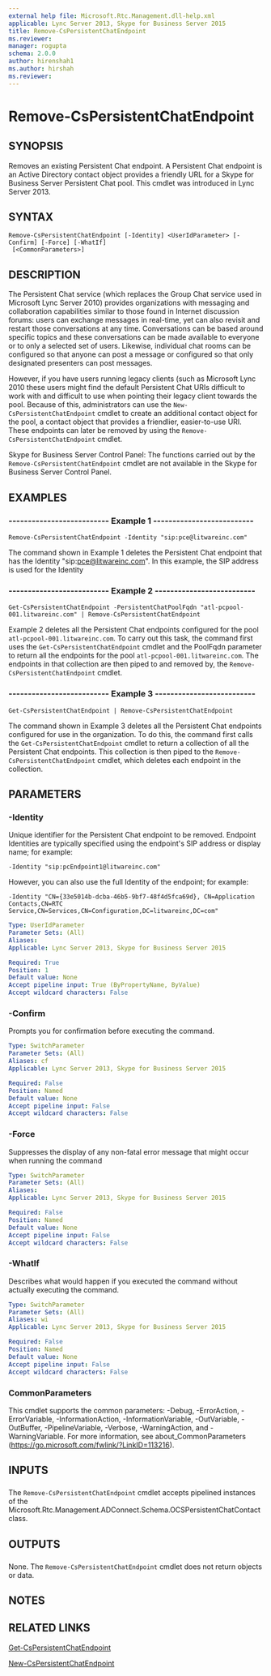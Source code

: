 ```yaml
---
external help file: Microsoft.Rtc.Management.dll-help.xml
applicable: Lync Server 2013, Skype for Business Server 2015
title: Remove-CsPersistentChatEndpoint
ms.reviewer: 
manager: rogupta
schema: 2.0.0
author: hirenshah1
ms.author: hirshah
ms.reviewer:
---
```


# Remove-CsPersistentChatEndpoint

## SYNOPSIS
Removes an existing Persistent Chat endpoint.
A Persistent Chat endpoint is an Active Directory contact object provides a friendly URL for a Skype for Business Server Persistent Chat pool.
This cmdlet was introduced in Lync Server 2013.


## SYNTAX

```
Remove-CsPersistentChatEndpoint [-Identity] <UserIdParameter> [-Confirm] [-Force] [-WhatIf]
 [<CommonParameters>]
```

## DESCRIPTION
The Persistent Chat service (which replaces the Group Chat service used in Microsoft Lync Server 2010) provides organizations with messaging and collaboration capabilities similar to those found in Internet discussion forums: users can exchange messages in real-time, yet can also revisit and restart those conversations at any time.
Conversations can be based around specific topics and these conversations can be made available to everyone or to only a selected set of users.
Likewise, individual chat rooms can be configured so that anyone can post a message or configured so that only designated presenters can post messages.

However, if you have users running legacy clients (such as Microsoft Lync 2010 these users might find the default Persistent Chat URIs difficult to work with and difficult to use when pointing their legacy client towards the pool.
Because of this, administrators can use the `New-CsPersistentChatEndpoint` cmdlet to create an additional contact object for the pool, a contact object that provides a friendlier, easier-to-use URI.
These endpoints can later be removed by using the `Remove-CsPersistentChatEndpoint` cmdlet.

Skype for Business Server Control Panel: The functions carried out by the `Remove-CsPersistentChatEndpoint` cmdlet are not available in the Skype for Business Server Control Panel.


## EXAMPLES

### -------------------------- Example 1 --------------------------
```
Remove-CsPersistentChatEndpoint -Identity "sip:pce@litwareinc.com"
```

The command shown in Example 1 deletes the Persistent Chat endpoint that has the Identity "sip:pce@litwareinc.com".
In this example, the SIP address is used for the Identity


### -------------------------- Example 2 --------------------------
```
Get-CsPersistentChatEndpoint -PersistentChatPoolFqdn "atl-pcpool-001.litwareinc.com" | Remove-CsPersistentChatEndpoint
```

Example 2 deletes all the Persistent Chat endpoints configured for the pool `atl-pcpool-001.litwareinc.com`.
To carry out this task, the command first uses the `Get-CsPersistentChatEndpoint` cmdlet and the PoolFqdn parameter to return all the endpoints for the pool `atl-pcpool-001.litwareinc.com`.
The endpoints in that collection are then piped to and removed by, the `Remove-CsPersistentChatEndpoint` cmdlet.


### -------------------------- Example 3 --------------------------
```
Get-CsPersistentChatEndpoint | Remove-CsPersistentChatEndpoint
```

The command shown in Example 3 deletes all the Persistent Chat endpoints configured for use in the organization.
To do this, the command first calls the `Get-CsPersistentChatEndpoint` cmdlet to return a collection of all the Persistent Chat endpoints.
This collection is then piped to the `Remove-CsPersistentChatEndpoint` cmdlet, which deletes each endpoint in the collection.


## PARAMETERS

### -Identity
Unique identifier for the Persistent Chat endpoint to be removed.
Endpoint Identities are typically specified using the endpoint's SIP address or display name; for example:

`-Identity "sip:pcEndpoint1@litwareinc.com"`

However, you can also use the full Identity of the endpoint; for example:

`-Identity "CN={33e5014b-dcba-46b5-9bf7-48f4d5fca69d}, CN=Application Contacts,CN=RTC Service,CN=Services,CN=Configuration,DC=litwareinc,DC=com"`

```yaml
Type: UserIdParameter
Parameter Sets: (All)
Aliases: 
Applicable: Lync Server 2013, Skype for Business Server 2015

Required: True
Position: 1
Default value: None
Accept pipeline input: True (ByPropertyName, ByValue)
Accept wildcard characters: False
```

### -Confirm
Prompts you for confirmation before executing the command.

```yaml
Type: SwitchParameter
Parameter Sets: (All)
Aliases: cf
Applicable: Lync Server 2013, Skype for Business Server 2015

Required: False
Position: Named
Default value: None
Accept pipeline input: False
Accept wildcard characters: False
```

### -Force
Suppresses the display of any non-fatal error message that might occur when running the command

```yaml
Type: SwitchParameter
Parameter Sets: (All)
Aliases: 
Applicable: Lync Server 2013, Skype for Business Server 2015

Required: False
Position: Named
Default value: None
Accept pipeline input: False
Accept wildcard characters: False
```

### -WhatIf
Describes what would happen if you executed the command without actually executing the command.

```yaml
Type: SwitchParameter
Parameter Sets: (All)
Aliases: wi
Applicable: Lync Server 2013, Skype for Business Server 2015

Required: False
Position: Named
Default value: None
Accept pipeline input: False
Accept wildcard characters: False
```

### CommonParameters
This cmdlet supports the common parameters: -Debug, -ErrorAction, -ErrorVariable, -InformationAction, -InformationVariable, -OutVariable, -OutBuffer, -PipelineVariable, -Verbose, -WarningAction, and -WarningVariable. For more information, see about_CommonParameters (https://go.microsoft.com/fwlink/?LinkID=113216).

## INPUTS

###  
The `Remove-CsPersistentChatEndpoint` cmdlet accepts pipelined instances of the Microsoft.Rtc.Management.ADConnect.Schema.OCSPersistentChatContact class.

## OUTPUTS

###  
None.
The `Remove-CsPersistentChatEndpoint` cmdlet does not return objects or data.

## NOTES

## RELATED LINKS

[Get-CsPersistentChatEndpoint](Get-CsPersistentChatEndpoint.md)

[New-CsPersistentChatEndpoint](New-CsPersistentChatEndpoint.md)

